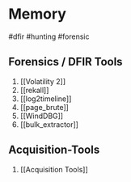 # Memory
#dfir #hunting #forensic

## Forensics / DFIR Tools
1. [[Volatility 2]]
2. [[rekall]]
3. [[log2timeline]]
4. [[page_brute]]
5. [[WindDBG]]
6. [[bulk_extractor]]

## Acquisition-Tools
1. [[Acquisition Tools]]